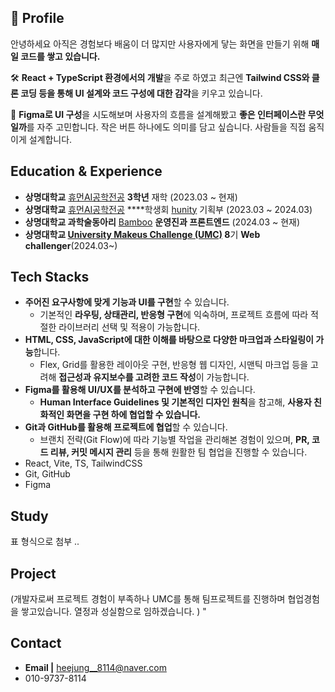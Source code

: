 ## 🙌 Profile
 안녕하세요 아직은 경험보다 배움이 더 많지만 사용자에게 닿는 화면을 만들기 위해 **매일 코드를 쌓고 있습니다.**

🛠️ **React + TypeScript 환경에서의 개발**을 주로 하였고 최근엔 **Tailwind CSS와 클론 코딩 등을 통해 UI 설계와 코드 구성에 대한 감각**을 키우고 있습니다.

🎨 **Figma로 UI 구성**을 시도해보며 사용자의 흐름을 설계해봤고 **좋은 인터페이스란 무엇일까**를 자주 고민합니다. 작은 버튼 하나에도 의미를 담고 싶습니다.  사람들을 직접 움직이게 설계합니다.


## Education & Experience
- **상명대학교** [휴먼AI공학전공](https://hi.smu.ac.kr/hi/index.do) **3학년** 재학 (2023.03 ~ 현재)
- **상명대학교**  [휴먼AI공학전공](https://hi.smu.ac.kr/hi/index.do) ****학생회 [hunity](https://www.instagram.com/smu_hunity?igsh=NjhrcnRoc3NxaHF6) 기획부 (2023.03 ~ 2024.03)
- **상명대학교 과학술동아리** [Bamboo](https://smu-bamboo.com/)  **운영진과 프론트엔드** (2024.03 ~ 현재)
- **상명대학교 [University Makeus Challenge (UMC)](https://www.makeus.in/umc) 8**기 **Web** **challenger**(2024.03~)

  
## Tech Stacks
- **주어진 요구사항에 맞게 기능과 UI를 구현**할 수 있습니다.
    - 기본적인 **라우팅, 상태관리, 반응형 구현**에 익숙하며, 프로젝트 흐름에 따라 적절한 라이브러리 선택 및 적용이 가능합니다.
- **HTML, CSS, JavaScript에 대한 이해를 바탕으로 다양한 마크업과 스타일링이 가능**합니다.
    - Flex, Grid를 활용한 레이아웃 구현, 반응형 웹 디자인, 시맨틱 마크업 등을 고려해 **접근성과 유지보수를 고려한 코드 작성**이 가능합니다.
- **Figma를 활용해 UI/UX를 분석하고 구현에 반영**할 수 있습니다.
    - **Human Interface Guidelines 및 기본적인 디자인 원칙**을 참고해, **사용자 친화적인 화면을 구현 하에 협업할 수 있습니다.**
- **Git과 GitHub를 활용해 프로젝트에 협업**할 수 있습니다.
    - 브랜치 전략(Git Flow)에 따라 기능별 작업을 관리해본 경험이 있으며, **PR, 코드 리뷰, 커밋 메시지 관리** 등을 통해 원활한 팀 협업을 진행할 수 있습니다.
- React, Vite, TS, TailwindCSS
- Git, GitHub
- Figma
 
      
  
## Study
표 형식으로 첨부 ..

## Project
(개발자로써 프로젝트 경험이 부족하나 UMC를 통해 팀프로젝트를 진행하며 협업경험을 쌓고있습니다. 열정과 성실함으로 임하겠습니다. )
"

## Contact
- **Email |** heejung__8114@naver.com
- 010-9737-8114

